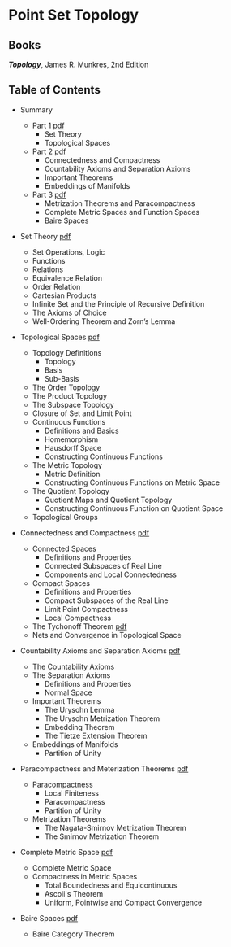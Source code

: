 # Point Set Topology

## Books

***Topology***, James R. Munkres, 2nd Edition

## Table of Contents
- Summary 
	- Part 1 [pdf](./topology_lecture_0_summary_part1.pdf)
		- Set Theory
		- Topological Spaces
	- Part 2 [pdf](./topology_lecture_0_summary_part2.pdf)
		- Connectedness and Compactness
		- Countability Axioms and Separation Axioms
		- Important Theorems
		- Embeddings of Manifolds
	- Part 3 [pdf](./topology_lecture_0_summary_part3.pdf)
		- Metrization Theorems and Paracompactness
		- Complete Metric Spaces and Function Spaces 
		- Baire Spaces	 

- Set Theory [pdf](./topology_lecture_1_set.pdf)
	- Set Operations, Logic
	- Functions
	- Relations
	- Equivalence Relation
	- Order Relation
	- Cartesian Products
	- Infinite Set and the Principle of Recursive Definition
	- The Axioms of Choice
	- Well-Ordering Theorem and Zorn’s Lemma

- Topological Spaces [pdf](./topology_lecture_2_top_space.pdf)
	- Topology Definitions
		- Topology
		- Basis
		- Sub-Basis
	- The Order Topology
	- The Product Topology
	- The Subspace Topology
	- Closure of Set and Limit Point
	- Continuous Functions
		- Definitions and Basics
		- Homemorphism
		- Hausdorff Space
		- Constructing Continuous Functions 
	- The Metric Topology
		- Metric Definition
		- Constructing Continuous Functions on Metric Space 
	- The Quotient Topology
		- Quotient Maps and Quotient Topology
		- Constructing Continuous Function on Quotient Space 
	- Topological Groups 

- Connectedness and Compactness [pdf](./topology_lecture_3_connected_compact.pdf)
	- Connected Spaces
		- Definitions and Properties
		- Connected Subspaces of Real Line
		- Components and Local Connectedness 
	- Compact Spaces 
		- Definitions and Properties
		- Compact Subspaces of the Real Line
		- Limit Point Compactness
		- Local Compactness 
	- The Tychonoff Theorem [pdf](./topology_lecture_5_tychonoff.pdf)
	- Nets and Convergence in Topological Space 

- Countability Axioms and Separation Axioms [pdf](./topology_lecture_4_countability.pdf)
	- The Countability Axioms
	- The Separation Axioms
		- Definitions and Properties
		- Normal Space
	- Important Theorems
		- The Urysohn Lemma
		- The Urysohn Metrization Theorem
		- Embedding Theorem
		- The Tietze Extension Theorem  
	- Embeddings of Manifolds
		- Partition of Unity 

- Paracompactness and Meterization Theorems [pdf](./topology_lecture_6_paracompact.pdf)
	- Paracompactness
		- Local Finiteness
		- Paracompactness
		- Partition of Unity 
	- Metrization Theorems
		- The Nagata-Smirnov Metrization Theorem
		- The Smirnov Metrization Theorem 

- Complete Metric Space [pdf](./topology_lecture_7_complete_metric_space.pdf)
	- Complete Metric Space
	- Compactness in Metric Spaces
		- Total Boundedness and Equicontinuous
		- Ascoli's Theorem
		- Uniform, Pointwise and Compact Convergence
- Baire Spaces [pdf](./topology_lecture_7_complete_metric_space.pdf)
	- Baire Category Theorem 
